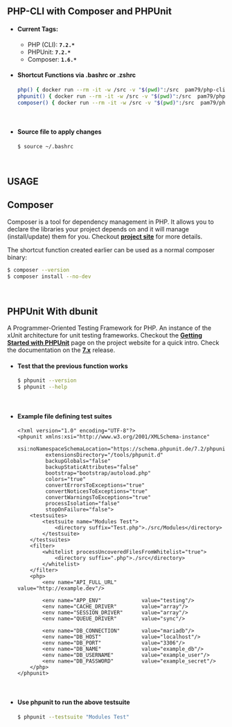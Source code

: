 ## **PHP-CLI with Composer and PHPUnit**

* #### Current Tags:

  - PHP (CLI): **`7.2.*`**
  - PHPUnit:  **`7.2.*`**
  - Composer: **`1.6.*`**

* #### Shortcut Functions via .bashrc or .zshrc

    ```bash
    php() { docker run --rm -it -w /src -v "$(pwd)":/src  pam79/php-cli php "$@"; }
    phpunit() { docker run --rm -it -w /src -v "$(pwd)":/src  pam79/php-cli phpunit "$@"; }
    composer() { docker run --rm -it -w /src -v "$(pwd)":/src  pam79/php-cli composer "$@"; }
    ```
&nbsp;

* #### Source file to apply changes

    ```bash
    $ source ~/.bashrc
    ```
&nbsp;

## **USAGE**

## Composer

Composer is a tool for dependency management in PHP. It allows you to declare the libraries your project depends on and it will manage (install/update) them for you. Checkout [**project site**](https://getcomposer.org/) for more details.

The shortcut function created earlier can be used as a normal composer binary:
```bash
$ composer --version
$ composer install --no-dev
```
&nbsp;

## PHPUnit With dbunit

A Programmer-Oriented Testing Framework for PHP. An instance of the xUnit architecture for unit testing frameworks. Checkout the [**Getting Started with PHPUnit**](https://phpunit.de/getting-started.html) page on the project website for a quick intro. Check the documentation on the [__7.x__](https://phpunit.readthedocs.io/en/7.1/) release.

* #### Test that the previous function works
    ```bash
    $ phpunit --version
    $ phpunit --help
    ```
    &nbsp;

* #### Example file defining test suites

    ```
    <?xml version="1.0" encoding="UTF-8"?>
    <phpunit xmlns:xsi="http://www.w3.org/2001/XMLSchema-instance"
             xsi:noNamespaceSchemaLocation="https://schema.phpunit.de/7.2/phpunit.xsd"
             extensionsDirectory="/tools/phpunit.d"
             backupGlobals="false"
             backupStaticAttributes="false"
             bootstrap="bootstrap/autoload.php"
             colors="true"
             convertErrorsToExceptions="true"
             convertNoticesToExceptions="true"
             convertWarningsToExceptions="true"
             processIsolation="false"
             stopOnFailure="false">
        <testsuites>
            <testsuite name="Modules Test">
                <directory suffix="Test.php">./src/Modules</directory>
            </testsuite>
        </testsuites>
        <filter>
            <whitelist processUncoveredFilesFromWhitelist="true">
                <directory suffix=".php">./src</directory>
            </whitelist>
        </filter>
        <php>
            <env name="API_FULL_URL"        value="http://example.dev"/>
    
            <env name="APP_ENV"             value="testing"/>
            <env name="CACHE_DRIVER"        value="array"/>
            <env name="SESSION_DRIVER"      value="array"/>
            <env name="QUEUE_DRIVER"        value="sync"/>
    
            <env name="DB_CONNECTION"       value="mariadb"/>
            <env name="DB_HOST"             value="localhost"/>
            <env name="DB_PORT"             value="3306"/>
            <env name="DB_NAME"             value="example_db"/>
            <env name="DB_USERNAME"         value="example_user"/>
            <env name="DB_PASSWORD"         value="example_secret"/>
        </php>
    </phpunit>
    ```
    &nbsp;

* #### Use phpunit to run the above testsuite

    ```bash
    $ phpunit --testsuite "Modules Test"
    ```
